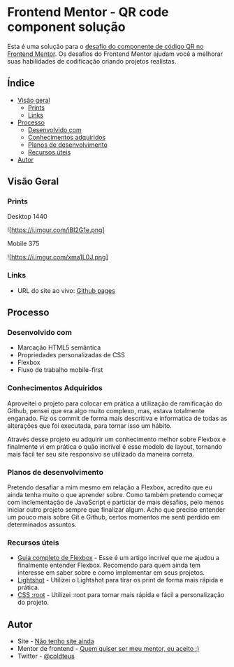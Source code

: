 # Frontend Mentor - QR code component solução

Esta é uma solução para o [desafio do componente de código QR no Frontend Mentor](https://www.frontendmentor.io/challenges/qr-code-component-iux_sIO_H). Os desafios do Frontend Mentor ajudam você a melhorar suas habilidades de codificação criando projetos realistas.

## Índice

- [Visão geral](#visão-geral)
  - [Prints](#prints)
  - [Links](#links)
- [Processo](#processo)
  - [Desenvolvido com](#desenvolvido-com)
  - [Conhecimentos adquiridos](#conhecimentos-adquiridos)
  - [Planos de desenvolvimento](#planos-de-desenvolvimento)
  - [Recursos úteis](#recursos-úteis)
- [Autor](#autor)

## Visão Geral

### Prints

Desktop 1440

![https://i.imgur.com/iBI2G1e.png]

Mobile 375

![https://i.imgur.com/xma1L0J.png]

### Links

- URL do site ao vivo: [Github pages](https://coldteus.github.io/qr-code-component/index/index.html)

## Processo

### Desenvolvido com

- Marcação HTML5 semântica
- Propriedades personalizadas de CSS
- Flexbox
- Fluxo de trabalho mobile-first

### Conhecimentos Adquiridos

Aproveitei o projeto para colocar em prática a utilização de ramificação do Github, pensei que era algo muito complexo, mas, estava totalmente enganado. Fiz os commit de forma mais descritiva e informatica de todas as alterações que foi executada, para tornar isso um hábito.

Através desse projeto eu adquirir um conhecimento melhor sobre Flexbox e finalmente vi em prática o quão incrível é esse modelo de layout, tornando mais fácil ter seu site responsivo se utilizado da maneira correta.

### Planos de desenvolvimento

Pretendo desafiar a mim mesmo em relação a Flexbox, acredito que eu ainda tenha muito o que aprender sobre. Como também pretendo começar com inclementação de JavaScript e particiar de mais desafios, pelo menos iniciar outro projeto sempre que finalizar algum.
Acho que preciso entender um pouco mais sobre Git e Github, certos momentos me senti perdido em determinados assuntos.

### Recursos úteis

- [Guia completo de Flexbox](https://origamid.com/projetos/flexbox-guia-completo/) - Esse é um artigo incrível que me ajudou a finalmente entender Flexbox. Recomendo para quem ainda tem interesse em saber sobre e como implementar em seus projetos.
- [Lightshot](https://app.prntscr.com/pt-br/download.html) - Utilizei o Lightshot para tirar os print de forma mais rápida e prática.
- [CSS :root](https://developer.mozilla.org/pt-BR/docs/Web/CSS/:root) - Utilizei :root para tornar mais rápida e fácil a personalização do projeto.

## Autor

- Site - [Não tenho site ainda](/)
- Mentor de frontend - [Quem quiser ser meu mentor, eu aceito :)](/)
- Twitter - [@coldteus](https://twitter.com/coldteus)

